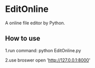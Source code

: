 # EditOnline
A online file editor by Python.

## How to use
1.run command: python EditOnline.py

2.use broswer open 'http://127.0.0.1:8000'

